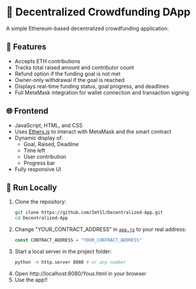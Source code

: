 # 💸 Decentralized Crowdfunding DApp
A simple Ethereum-based decentralized crowdfunding application.

## 🔧 Features
- Accepts ETH contributions
- Tracks total raised amount and contributor count
- Refund option if the funding goal is not met
- Owner-only withdrawal if the goal is reached
- Displays real-time funding status, goal progress, and deadlines
- Full MetaMask integration for wallet connection and transaction signing

## 🌐 Frontend
- JavaScript, HTML, and CSS
- Uses [Ethers.js](https://docs.ethers.org/) to interact with MetaMask and the smart contract
- Dynamic display of:
  - Goal, Raised, Deadline
  - Time left
  - User contribution
  - Progress bar
- Fully responsive UI

## 🚀 Run Locally
1. Clone the repository:
   ```bash
   git clone https://github.com/ImY1l/Decentralized-App.git
   cd Decentralized-App
   ```
2. Change "YOUR_CONTRACT_ADDRESS" in [`app.js`](./app.js) to your real address:
   ```javascript
   const CONTRACT_ADDRESS = "YOUR_CONTRACT_ADDRESS"
   ```
3. Start a local server in the project folder:
   ```bash
   python -m http.server 8080 # or any number 
   ```
4. Open http://localhost:8080/Yous.html in your browser
5. Use the app!!
